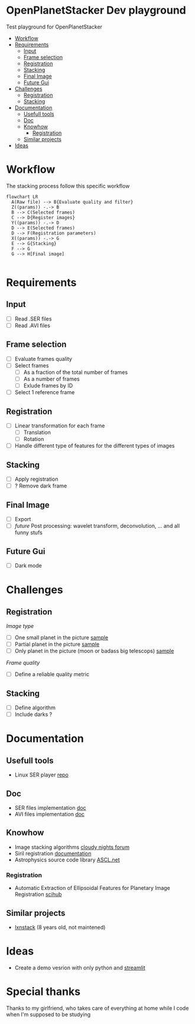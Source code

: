 # OpenPlanetStacker Dev playground
Test playground for OpenPlanetStacker
- [Workflow](#workflow)
- [Requirements](#requirements)
  * [Input](#input)
  * [Frame selection](#frame-selection)
  * [Registration](#registration)
  * [Stacking](#stacking)
  * [Final Image](#final-image)
  * [Future Gui](#future-gui)
- [Challenges](#challenges)
  * [Registration](#registration-1)
  * [Stacking](#stacking-1)
- [Documentation](#documentation)
  * [Usefull tools](#usefull-tools)
  * [Doc](#doc)
  * [Knowhow](#knowhow)
    + [Registration](#registration-2)
  * [Similar projects](#similar-projects)
- [Ideas](#ideas)


# Workflow 
The stacking process follow this specific workflow
```mermaid
flowchart LR
  A(Raw file) --> B{Evaluate quality and filter}
  Z((params)) -.-> B
  B --> C(Selected frames)
  C --> D{Register images}
  Y((params)) -.-> D
  D --> E(Selected frames)
  D --> F(Registration parameters)
  X((params)) -.-> G
  E --> G{Stacking}
  F --> G
  G --> H[Final image]


```

# Requirements
## Input
- [ ] Read .SER files
- [ ] Read .AVI files

## Frame selection
- [ ] Evaluate frames quality
- [ ] Select frames
  - [ ] As a fraction of the total number of frames
  - [ ] As a number of frames
  - [ ] Exlude frames by ID
- [ ] Select 1 reference frame

## Registration
- [ ] Linear transformation for each frame
  - [ ] Translation
  - [ ] Rotation
- [ ] Handle different type of features for the different types of images

 ## Stacking
 - [ ] Apply registration
 - [ ] ? Remove dark frame

## Final Image
- [ ] Export
- [ ] *future* Post processing: wavelet transform, deconvolution, ... and all funny stufs

## Future Gui
- [ ] Dark mode

# Challenges 
## Registration 
*Image type*
- [ ] One small planet in the picture [sample](https://www.astrobin.com/ynkp18/?q=saturn)
- [ ] Partial planet in the picture [sample](https://www.astrobin.com/s3zr4w/?q=moon)
- [ ] Only planet in the picture (moon or badass big telescops) [sample](https://www.astrobin.com/vofd5q/?q=moon)

*Frame quality*
- [ ] Define a reliable quality metric

## Stacking
- [ ] Define algorithm
- [ ] Include darks ? 

# Documentation 
## Usefull tools
- Linux SER player [repo](https://github.com/cgarry/ser-player)

## Doc
- SER files implementation [doc](doc/encoding/SER%20Doc%20V3b.pdf)
- AVI files implementation [doc](doc/encoding/avi.pdf)
## Knowhow
- Image stacking algorithms [cloudy nights forum](https://www.cloudynights.com/topic/285209-image-stacking-algorithms/)
- Siril registration [documentation](https://siril.readthedocs.io/en/latest/preprocessing/registration.html#registration-process)
- Astrophysics source code library [ASCL.net](http://www.ascl.net/code/all)

### Registration
- Automatic Extraction of Ellipsoidal Features for Planetary Image Registration [scihub](https://sci-hub.se/10.1109/lgrs.2011.2161263)
## Similar projects
- [lxnstack](https://github.com/mauritiusdadd/lxnstack) (8 years old, not maintened)

# Ideas
- Create a demo vesrion with only python and [streamlit](https://streamlit.io/)

# Special thanks 
Thanks to my girlfriend, who takes care of everything at home while I code when I'm supposed to be studying
